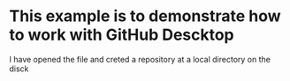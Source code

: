 # This example is to demonstrate how to work with GitHub Descktop
I have opened the  file and creted a repository at a local directory on the disck
